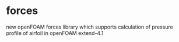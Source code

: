 # forces
new openFOAM forces library which supports calculation of pressure profile of airfoil in openFOAM extend-4.1
